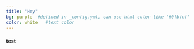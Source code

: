 ```yaml
---
title: "Hey"
bg: purple  #defined in _config.yml, can use html color like '#0fbfcf'
color: white   #text color
---
```



#### test
